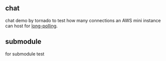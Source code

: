 ## chat
chat demo by tornado to test how many connections an AWS mini instance can host for [long-polling][1].

[1]: https://en.wikipedia.org/wiki/Push_technology#Long_polling

## submodule
for submodule test 
